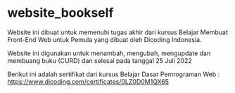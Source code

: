 # website_bookself

Website ini dibuat untuk memenuhi tugas akhir dari kursus 	Belajar Membuat Front-End Web untuk Pemula yang dibuat oleh Dicoding Indonesia.

Website ini digunakan untuk menambah, mengubah, mengupdate dan membuang buku (CURD) dan selesai pada tanggal 25 Juli 2022

Berikut ini adalah sertifikat dari kursus Belajar Dasar Pemrograman Web : https://www.dicoding.com/certificates/0LZ0D0M1QX65

